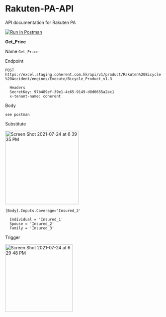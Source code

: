 # Rakuten-PA-API
API documentation for Rakuten PA

[![Run in Postman](https://run.pstmn.io/button.svg)](https://god.postman.co/run-collection/1640cdae89b3e17836bc?action=collection%2Fimport)

**Get_Price**

Name `Get_Price`

Endpoint 

`POST`
`https://excel.staging.coherent.com.hk/api/v1/product/Rakuten%20Bicycle%20Accident/engines/Execute/Bicycle_Product_v1.3`

```
  Headers 
  SecretKey: 97b489ef-39e1-4c65-9149-d8d6655a2ac1
  x-tenant-name: coherent
```

Body

`see postman`

Substitute

<img width="236" alt="Screen Shot 2021-07-24 at 6 39 35 PM" src="https://user-images.githubusercontent.com/6618158/126865986-4c38d1a7-3947-41c8-96e5-03620099988e.png">

`[Body].Inputs.Coverage='Insured_2'`

```
  Individual = 'Insured_1'
  Spouse = 'Insured_2'
  Family = 'Insured_3'
```

Trigger

<img width="217" alt="Screen Shot 2021-07-24 at 6 29 48 PM" src="https://user-images.githubusercontent.com/6618158/126865759-0d6e3289-32c5-4293-b99d-7bc232c90862.png">
